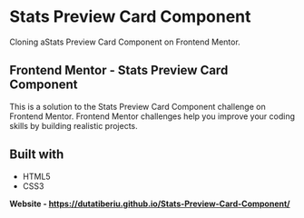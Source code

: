 <h1>Stats Preview Card Component</h1>
<p>Cloning aStats Preview Card Component on Frontend Mentor.</p>

  <h2>Frontend Mentor - Stats Preview Card Component</h2>
<p1>This is a solution to the Stats Preview Card Component challenge on Frontend Mentor. Frontend Mentor challenges help you improve your coding skills by building realistic projects.</p1>

<h2>Built with</h2>
<ul>
  <li>HTML5</li>
  <li>CSS3</li>
</ul>

<strong>Website - https://dutatiberiu.github.io/Stats-Preview-Card-Component/</strong>
